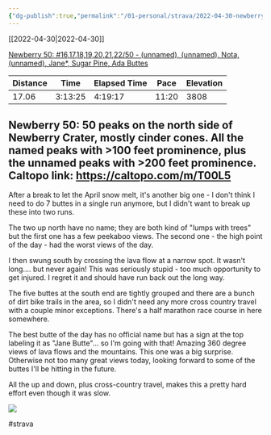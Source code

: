 ```yaml
---
{"dg-publish":true,"permalink":"/01-personal/strava/2022-04-30-newberry-50-16-17-18-19-20-21-22-50-unnamed-unnamed-nota-unnamed-jane-sugar-pine-ada-buttes/"}
---
```



[[2022-04-30\|2022-04-30]]

[Newberry 50: #16,17,18,19,20,21,22/50 - (unnamed), (unnamed), Nota, (unnamed), Jane*, Sugar Pine, Ada Buttes](https://www.strava.com/activities/7067674375)

| Distance | Time    | Elapsed Time | Pace  | Elevation |
| -------- | ------- | ------------ | ----- | --------- |
| 17.06    | 3:13:25 | 4:19:17      | 11:20 | 3808      |


Newberry 50: 50 peaks on the north side of Newberry Crater, mostly cinder cones. All the named peaks with >100 feet prominence, plus the unnamed peaks with >200 feet prominence. Caltopo link: https://caltopo.com/m/T00L5
--
After a break to let the April snow melt, it's another big one - I don't think I need to do 7 buttes in a single run anymore, but I didn't want to break up these into two runs.

The two up north have no name; they are both kind of "lumps with trees" but the first one has a few peekaboo views. The second one - the high point of the day - had the worst views of the day.

I then swung south by crossing the lava flow at a narrow spot. It wasn't long.... but never again! This was seriously stupid - too much opportunity to get injured. I regret it and should have run back out the long way.

The five buttes at the south end are tightly grouped and there are a bunch of dirt bike trails in the area, so I didn't need any more cross country travel with a couple minor exceptions. There's a half marathon race course in here somewhere.

The best butte of the day has no official name but has a sign at the top labeling it as "Jane Butte"... so I'm going with that! Amazing 360 degree views of lava flows and the mountains. This one was a big surprise. Otherwise not too many great views today, looking forward to some of the buttes I'll be hitting in the future.

All the up and down, plus cross-country travel, makes this a pretty hard effort even though it was slow.
    
![](https://dgtzuqphqg23d.cloudfront.net/WvsfXaMeFDzAXoNKB0OfGu-C6YTxRHQnCOJp_unYGNY-768x576.jpg)

    

#strava
